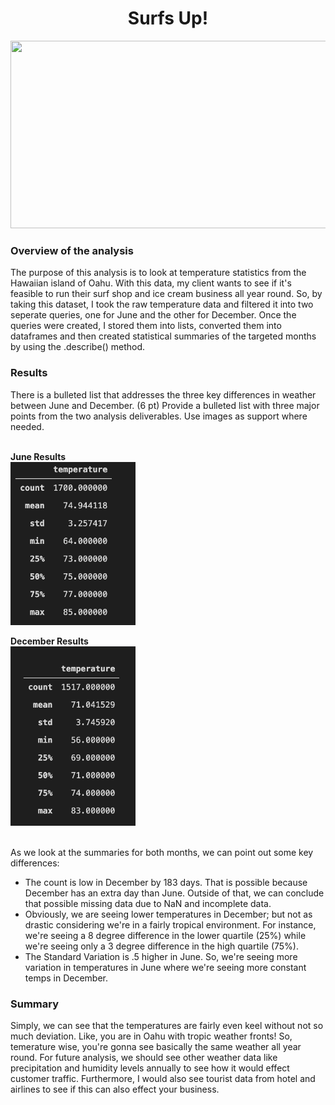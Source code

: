 <h1 align = "Center"> Surfs Up!
</h1>

<p align = "center">
<img src = "https://assets.simpleviewinc.com/simpleview/image/upload/c_fill,h_560,q_50,w_1680/v1/clients/hawaii/Oahu_05e3bc0f-f7ef-4889-92fd-5b1b3a4ad0fe.jpg"
     width="700" height="300">
 </p>
 
<h3>Overview of the analysis</h3>
The purpose of this analysis is to look at temperature statistics from the Hawaiian island of Oahu. With this data, my client wants to see if it's feasible to run their surf shop and ice cream business all year round. So, by taking this dataset, I took the raw temperature data and filtered it into two seperate queries, one for June and the other for December. Once the queries were created, I stored them into lists, converted them into dataframes and then created statistical summaries of the targeted months by using the .describe() method.

<h3>Results</h3>
There is a bulleted list that addresses the three key differences in weather between June and December. (6 pt)
Provide a bulleted list with three major points from the two analysis deliverables. Use images as support where needed.

<br/>
<br/>

**June Results** <br/>
<img src = "https://github.com/JoseCalucag/Surfs_Up/blob/main/June_describe.png" width="200" hieight="400">


**December Results** <br/>
<img src = "https://github.com/JoseCalucag/Surfs_Up/blob/main/Dec_describe.png" width="200" hieight="400">                                                        
<br/>

As we look at the summaries for both months, we can point out some key differences:
* The count is low in December by 183 days. That is possible because December has an extra day than June. Outside of that, we can conclude that possible missing data due to NaN and incomplete data.
* Obviously, we are seeing lower temperatures in December; but not as drastic considering we're in a fairly tropical environment. For instance, we're seeing a 8 degree difference in the lower quartile (25%) while we're seeing only a 3 degree difference in the high quartile (75%).
* The Standard Variation is .5 higher in June. So, we're seeing more variation in temperatures in June where we're seeing more constant temps in December.

<h3>Summary</h3>
Simply, we can see that the temperatures are fairly even keel without not so much deviation. Like, you are in Oahu with tropic weather fronts! So, temerature wise, you're gonna see basically the same weather all year round. For future analysis, we should see other weather data like precipitation and humidity levels annually to see how it would effect customer traffic. Furthermore, I would also see tourist data from hotel and airlines to see if this can also effect your business.
